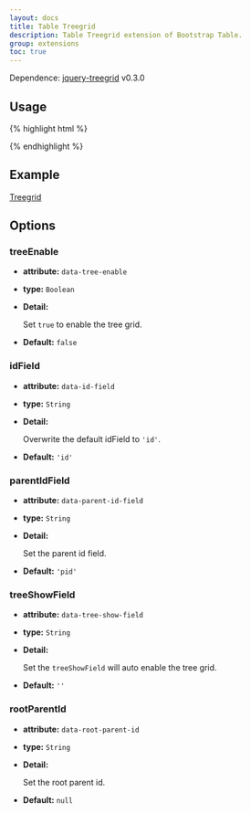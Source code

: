 ```yaml
---
layout: docs
title: Table Treegrid
description: Table Treegrid extension of Bootstrap Table.
group: extensions
toc: true
---
```


Dependence: [jquery-treegrid](https://github.com/maxazan/jquery-treegrid) v0.3.0

## Usage

{% highlight html %}
<script src="extensions/treegrid/bootstrap-table-treegrid.js"></script>
{% endhighlight %}

## Example

[Treegrid](https://examples.bootstrap-table.com/#extensions/treegrid.html)

## Options

### treeEnable

- **attribute:** `data-tree-enable`

- **type:** `Boolean`

- **Detail:**

   Set `true` to enable the tree grid.

- **Default:** `false`

### idField

- **attribute:** `data-id-field`

- **type:** `String`

- **Detail:**

   Overwrite the default idField to `'id'`.

- **Default:** `'id'`

### parentIdField

- **attribute:** `data-parent-id-field`

- **type:** `String`

- **Detail:**

  Set the parent id field.

- **Default:** `'pid'`

### treeShowField

- **attribute:** `data-tree-show-field`

- **type:** `String`

- **Detail:**

  Set the `treeShowField` will auto enable the tree grid.

- **Default:** `''`

### rootParentId

- **attribute:** `data-root-parent-id`

- **type:** `String`

- **Detail:**

  Set the root parent id.

- **Default:** `null`
